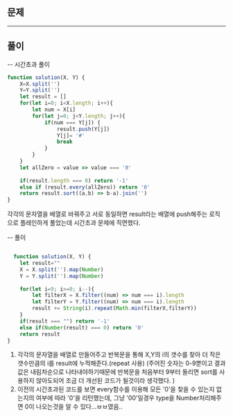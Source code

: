 ## 문제
---



## 풀이
-- 시간초과 풀이
```jsx
function solution(X, Y) {
    X=X.split('')
    Y=Y.split('')
    let result = []
    for(let i=0; i<X.length; i++){
        let num = X[i]
        for(let j=0; j<Y.length; j++){
            if(num === Y[j]) {
                result.push(Y[j])
                Y[j]= '#'                
                break
            }
        }
    }
    let allZero = value => value === '0'
    
    if(result.length === 0) return '-1'
    else if (result.every(allZero)) return '0'
    return result.sort((a,b) => b-a).join('')
}
```
  각각의 문자열을 배열로 바꿔주고 서로 동일하면 result라는 배열에 push해주는 로직으로 플레인하게 풀었는데
  시간초과 문제에 직면했다.

-- 풀이
```jsx

  function solution(X, Y) {
    let result=""
    X = X.split('').map(Number)
    Y = Y.split('').map(Number)
    
    for(let i=9; i>=0; i--){
        let filterX = X.filter((num) => num === i).length
        let filterY = Y.filter((num) => num === i).length
        result += String(i).repeat(Math.min(filterX,filterY))
    }
    if(result === "") return '-1'
    else if(Number(result) === 0) return '0'
    return result
}
```
  1. 각각의 문자열을 배열로 만들어주고 반복문을 통해 X,Y의 i의 갯수를 찾아 더 작은 갯수만큼의 i를 result에 누적해준다.(repeat 사용) 
    (주어진 숫자는 0-9뿐이고 결과값은 내림차순으로 나타내야하기때문에 반복문을 처음부터 9부터 돌리면 sort를 사용하지 않아도되어 조금 더 개선된 코드가 될것이라 생각했다. )
  2. 이전의 시간초과된 코드를 보면 every함수를 이용해 모든 '0'을 찾을 수 있는지 없는지의 여부에 따라 '0'을 리턴했는데, 그냥 '00'일경우 type을 Number처리해주면 0이 나오는것을 알 수 있다...ㅂㅂ였음..
     

  
